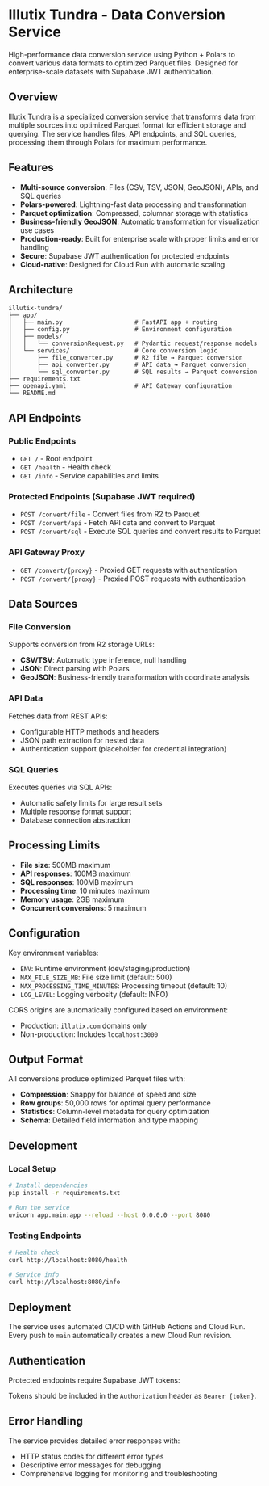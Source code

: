 # Illutix Tundra - Data Conversion Service

High-performance data conversion service using Python + Polars to convert various data formats to optimized Parquet files. Designed for enterprise-scale datasets with Supabase JWT authentication.

## Overview

Illutix Tundra is a specialized conversion service that transforms data from multiple sources into optimized Parquet format for efficient storage and querying. The service handles files, API endpoints, and SQL queries, processing them through Polars for maximum performance.

## Features

- **Multi-source conversion**: Files (CSV, TSV, JSON, GeoJSON), APIs, and SQL queries
- **Polars-powered**: Lightning-fast data processing and transformation
- **Parquet optimization**: Compressed, columnar storage with statistics
- **Business-friendly GeoJSON**: Automatic transformation for visualization use cases
- **Production-ready**: Built for enterprise scale with proper limits and error handling
- **Secure**: Supabase JWT authentication for protected endpoints
- **Cloud-native**: Designed for Cloud Run with automatic scaling

## Architecture

```
illutix-tundra/
├── app/
│   ├── main.py                    # FastAPI app + routing
│   ├── config.py                  # Environment configuration  
│   ├── models/
│   │   └── conversionRequest.py   # Pydantic request/response models
│   └── services/                  # Core conversion logic
│       ├── file_converter.py      # R2 file → Parquet conversion
│       ├── api_converter.py       # API data → Parquet conversion
│       └── sql_converter.py       # SQL results → Parquet conversion
├── requirements.txt
├── openapi.yaml                   # API Gateway configuration
└── README.md
```

## API Endpoints

### Public Endpoints
- `GET /` - Root endpoint
- `GET /health` - Health check
- `GET /info` - Service capabilities and limits

### Protected Endpoints (Supabase JWT required)
- `POST /convert/file` - Convert files from R2 to Parquet
- `POST /convert/api` - Fetch API data and convert to Parquet  
- `POST /convert/sql` - Execute SQL queries and convert results to Parquet

### API Gateway Proxy
- `GET /convert/{proxy}` - Proxied GET requests with authentication
- `POST /convert/{proxy}` - Proxied POST requests with authentication

## Data Sources

### File Conversion
Supports conversion from R2 storage URLs:
- **CSV/TSV**: Automatic type inference, null handling
- **JSON**: Direct parsing with Polars
- **GeoJSON**: Business-friendly transformation with coordinate analysis

### API Data
Fetches data from REST APIs:
- Configurable HTTP methods and headers
- JSON path extraction for nested data
- Authentication support (placeholder for credential integration)

### SQL Queries
Executes queries via SQL APIs:
- Automatic safety limits for large result sets
- Multiple response format support
- Database connection abstraction

## Processing Limits

- **File size**: 500MB maximum
- **API responses**: 100MB maximum  
- **SQL responses**: 100MB maximum
- **Processing time**: 10 minutes maximum
- **Memory usage**: 2GB maximum
- **Concurrent conversions**: 5 maximum

## Configuration

Key environment variables:
- `ENV`: Runtime environment (dev/staging/production)
- `MAX_FILE_SIZE_MB`: File size limit (default: 500)
- `MAX_PROCESSING_TIME_MINUTES`: Processing timeout (default: 10)
- `LOG_LEVEL`: Logging verbosity (default: INFO)

CORS origins are automatically configured based on environment:
- Production: `illutix.com` domains only
- Non-production: Includes `localhost:3000`

## Output Format

All conversions produce optimized Parquet files with:
- **Compression**: Snappy for balance of speed and size
- **Row groups**: 50,000 rows for optimal query performance
- **Statistics**: Column-level metadata for query optimization
- **Schema**: Detailed field information and type mapping

## Development

### Local Setup
```bash
# Install dependencies
pip install -r requirements.txt

# Run the service
uvicorn app.main:app --reload --host 0.0.0.0 --port 8080
```

### Testing Endpoints
```bash
# Health check
curl http://localhost:8080/health

# Service info
curl http://localhost:8080/info
```

## Deployment

The service uses automated CI/CD with GitHub Actions and Cloud Run. Every push to `main` automatically creates a new Cloud Run revision.
## Authentication

Protected endpoints require Supabase JWT tokens:

Tokens should be included in the `Authorization` header as `Bearer {token}`.

## Error Handling

The service provides detailed error responses with:
- HTTP status codes for different error types
- Descriptive error messages for debugging
- Comprehensive logging for monitoring and troubleshooting
